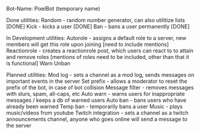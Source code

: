 Bot-Name: PixelBot (temporary name)

Done utilities:
    Random - random number generator, can also utilitize lists [DONE]
    Kick - kicks a user [DONE]
    Ban - bans a user permanently [DONE]

In Development utilities:
    Autorole - assigns a default role to a server, new members will get this role upon joining [need to include mentions]
    Reactionrole - creates a reactionrole post, which users can react to to attain and remove roles [mentions of roles need to be included, other than that it is functional]
    Warn
    Unban


Planned utilities:
    Mod log - sets a channel as a mod log, sends messages on important events in the server
    Set prefix - allows a moderator to reset the prefix of the bot, in case of bot collision
    Message filter - removes messages with slurs, spam, all-caps, etc
    Auto warn - warns users for inappropriate messages / keeps a db of warned users
    Auto ban - bans users who have already been warned
    Temp ban - temporarily bans a user
    Music - plays music/videos from youtube
    Twitch integration - sets a channel as a twitch announcements channel, anyone who goes online will send a message to the server
    
